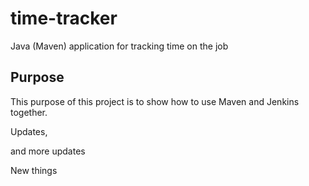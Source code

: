 # time-tracker
Java (Maven) application for tracking time on the job

## Purpose

This purpose of this project is to show how to use Maven and Jenkins together.

Updates, 

and more updates

New things
